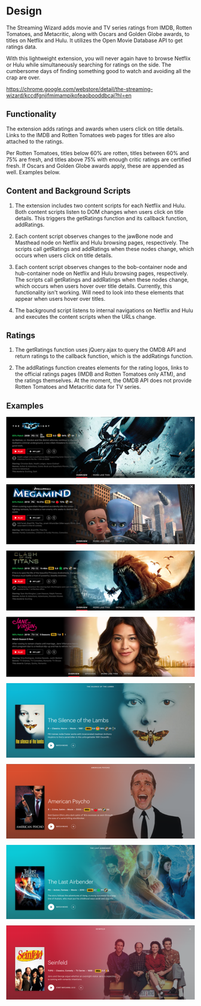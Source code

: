 # Design

The Streaming Wizard adds movie and TV series ratings from IMDB, Rotten Tomatoes, and Metacritic, along with Oscars and Golden Globe awards, to titles on Netflix and Hulu. It utilizes the Open Movie Database API to get ratings data. 

With this lightweight extension, you will never again have to browse Netflix or Hulu while simultaneously searching for ratings on the side. The cumbersome days of finding something good to watch and avoiding all the crap are over.

https://chrome.google.com/webstore/detail/the-streaming-wizard/kccdfgnjifmimampikofeaobooddbcaj?hl=en

## Functionality

The extension adds ratings and awards when users click on title details. Links to the IMDB and Rotten Tomatoes web pages for titles are also attached to the ratings.

Per Rotten Tomatoes, titles below 60% are rotten, titles between 60% and 75% are fresh, and titles above 75% with enough critic ratings are certified fresh. If Oscars and Golden Globe awards apply, these are appended as well. Examples below.

## Content and Background Scripts

1. The extension includes two content scripts for each Netflix and Hulu. Both content scripts listen to DOM changes when users click on title details. This triggers the getRatings function and its callback function, addRatings.

2. Each content script observes changes to the jawBone node and Masthead node on Netflix and Hulu browsing pages, respectively. The scripts call getRatings and addRatings when these nodes change, which occurs when users click on title details. 

3. Each content script observes changes to the bob-container node and hub-container node on Netflix and Hulu browsing pages, respectively. The scripts call getRatings and addRatings when these nodes change, which occurs when users hover over title details. Currently, this functionality isn't working. Will need to look into these elements that appear when users hover over titles.

4. The background script listens to internal navigations on Netflix and Hulu and executes the content scripts when the URLs change.

## Ratings

1. The getRatings function uses jQuery.ajax to query the OMDB API and return ratings to the callback function, which is the addRatings function.

2. The addRatings function creates elements for the rating logos, links to the official ratings pages (IMDB and Rotten Tomatoes only ATM), and the ratings themselves. At the moment, the OMDB API does not provide Rotten Tomatoes and Metacritic data for TV series.

## Examples

![Netfilx Certified Fresh Example](images/workingimagesresized/netflixCertifiedFresh.png)

![Netfilx Fresh Example](images/workingimagesresized/netflixFresh.png)

![Netfilx Rotten Example](images/workingimagesresized/netflixRotten.png)

![Netfilx Golden Globe Example](images/workingimagesresized/netflixGoldenGlobe.png)

![Hulu Certified Fresh Example](images/workingimagesresized/huluCertifiedFresh.png)

![Hulu Fresh Example](images/workingimagesresized/huluFresh.png)

![Hulu Rotten Example](images/workingimagesresized/huluRotten.png)

![Hulu Golden Globe Example](images/workingimagesresized/huluGoldenGlobe.png)

